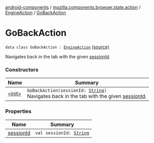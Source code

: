 [android-components](../../../index.md) / [mozilla.components.browser.state.action](../../index.md) / [EngineAction](../index.md) / [GoBackAction](./index.md)

# GoBackAction

`data class GoBackAction : `[`EngineAction`](../index.md) [(source)](https://github.com/mozilla-mobile/android-components/blob/master/components/browser/state/src/main/java/mozilla/components/browser/state/action/BrowserAction.kt#L478)

Navigates back in the tab with the given [sessionId](session-id.md).

### Constructors

| Name | Summary |
|---|---|
| [&lt;init&gt;](-init-.md) | `GoBackAction(sessionId: `[`String`](https://kotlinlang.org/api/latest/jvm/stdlib/kotlin/-string/index.html)`)`<br>Navigates back in the tab with the given [sessionId](session-id.md). |

### Properties

| Name | Summary |
|---|---|
| [sessionId](session-id.md) | `val sessionId: `[`String`](https://kotlinlang.org/api/latest/jvm/stdlib/kotlin/-string/index.html) |
